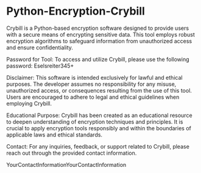 # Python-Encryption-Crybill

Crybill is a Python-based encryption software designed to provide users with a secure means of encrypting sensitive data. This tool employs robust encryption algorithms to safeguard information from unauthorized access and ensure confidentiality.

Password for Tool:
To access and utilize Crybill, please use the following password: Eselsreiter345+

Disclaimer:
This software is intended exclusively for lawful and ethical purposes. The developer assumes no responsibility for any misuse, unauthorized access, or consequences resulting from the use of this tool. Users are encouraged to adhere to legal and ethical guidelines when employing Crybill.

Educational Purpose:
Crybill has been created as an educational resource to deepen understanding of encryption techniques and principles. It is crucial to apply encryption tools responsibly and within the boundaries of applicable laws and ethical standards.

Contact:
For any inquiries, feedback, or support related to Crybill, please reach out through the provided contact information.

YourContactInformationYourContactInformation

